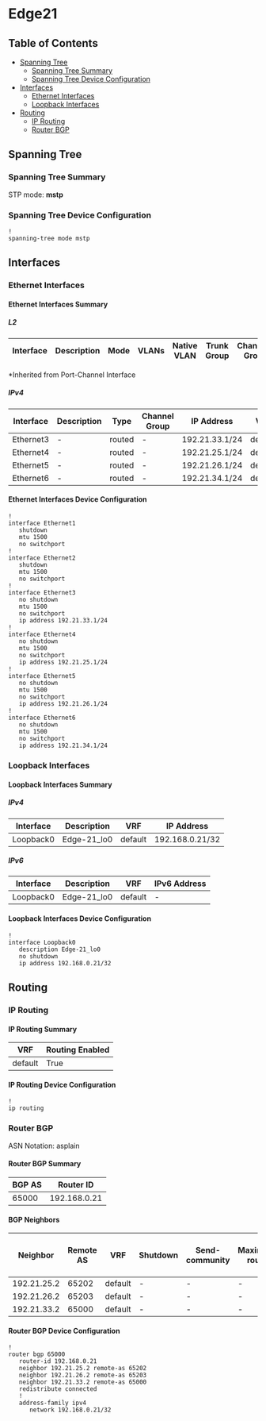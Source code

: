# Edge21

## Table of Contents

- [Spanning Tree](#spanning-tree)
  - [Spanning Tree Summary](#spanning-tree-summary)
  - [Spanning Tree Device Configuration](#spanning-tree-device-configuration)
- [Interfaces](#interfaces)
  - [Ethernet Interfaces](#ethernet-interfaces)
  - [Loopback Interfaces](#loopback-interfaces)
- [Routing](#routing)
  - [IP Routing](#ip-routing)
  - [Router BGP](#router-bgp)

## Spanning Tree

### Spanning Tree Summary

STP mode: **mstp**

### Spanning Tree Device Configuration

```eos
!
spanning-tree mode mstp
```

## Interfaces

### Ethernet Interfaces

#### Ethernet Interfaces Summary

##### L2

| Interface | Description | Mode | VLANs | Native VLAN | Trunk Group | Channel-Group |
| --------- | ----------- | ---- | ----- | ----------- | ----------- | ------------- |

*Inherited from Port-Channel Interface

##### IPv4

| Interface | Description | Type | Channel Group | IP Address | VRF |  MTU | Shutdown | ACL In | ACL Out |
| --------- | ----------- | -----| ------------- | ---------- | ----| ---- | -------- | ------ | ------- |
| Ethernet3 | - | routed | - | 192.21.33.1/24 | default | 1500 | False | - | - |
| Ethernet4 | - | routed | - | 192.21.25.1/24 | default | 1500 | False | - | - |
| Ethernet5 | - | routed | - | 192.21.26.1/24 | default | 1500 | False | - | - |
| Ethernet6 | - | routed | - | 192.21.34.1/24 | default | 1500 | False | - | - |

#### Ethernet Interfaces Device Configuration

```eos
!
interface Ethernet1
   shutdown
   mtu 1500
   no switchport
!
interface Ethernet2
   shutdown
   mtu 1500
   no switchport
!
interface Ethernet3
   no shutdown
   mtu 1500
   no switchport
   ip address 192.21.33.1/24
!
interface Ethernet4
   no shutdown
   mtu 1500
   no switchport
   ip address 192.21.25.1/24
!
interface Ethernet5
   no shutdown
   mtu 1500
   no switchport
   ip address 192.21.26.1/24
!
interface Ethernet6
   no shutdown
   mtu 1500
   no switchport
   ip address 192.21.34.1/24
```

### Loopback Interfaces

#### Loopback Interfaces Summary

##### IPv4

| Interface | Description | VRF | IP Address |
| --------- | ----------- | --- | ---------- |
| Loopback0 | Edge-21_lo0 | default | 192.168.0.21/32 |

##### IPv6

| Interface | Description | VRF | IPv6 Address |
| --------- | ----------- | --- | ------------ |
| Loopback0 | Edge-21_lo0 | default | - |

#### Loopback Interfaces Device Configuration

```eos
!
interface Loopback0
   description Edge-21_lo0
   no shutdown
   ip address 192.168.0.21/32
```

## Routing

### IP Routing

#### IP Routing Summary

| VRF | Routing Enabled |
| --- | --------------- |
| default | True |

#### IP Routing Device Configuration

```eos
!
ip routing
```

### Router BGP

ASN Notation: asplain

#### Router BGP Summary

| BGP AS | Router ID |
| ------ | --------- |
| 65000 | 192.168.0.21 |

#### BGP Neighbors

| Neighbor | Remote AS | VRF | Shutdown | Send-community | Maximum-routes | Allowas-in | BFD | RIB Pre-Policy Retain | Route-Reflector Client | Passive | TTL Max Hops |
| -------- | --------- | --- | -------- | -------------- | -------------- | ---------- | --- | --------------------- | ---------------------- | ------- | ------------ |
| 192.21.25.2 | 65202 | default | - | - | - | - | - | - | - | - | - |
| 192.21.26.2 | 65203 | default | - | - | - | - | - | - | - | - | - |
| 192.21.33.2 | 65000 | default | - | - | - | - | - | - | - | - | - |

#### Router BGP Device Configuration

```eos
!
router bgp 65000
   router-id 192.168.0.21
   neighbor 192.21.25.2 remote-as 65202
   neighbor 192.21.26.2 remote-as 65203
   neighbor 192.21.33.2 remote-as 65000
   redistribute connected
   !
   address-family ipv4
      network 192.168.0.21/32
```
